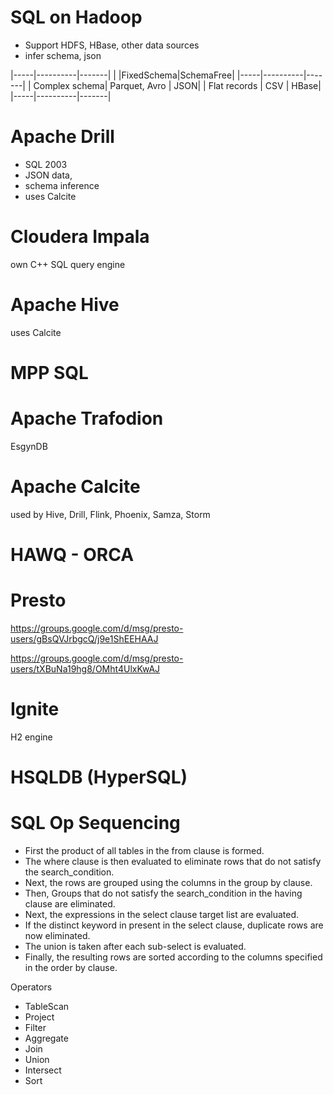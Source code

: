 
# SQL on Hadoop

* Support HDFS, HBase, other data sources
* infer schema, json


|-----|----------|-------|
|     |FixedSchema|SchemaFree|
|-----|----------|-------|
| Complex schema| Parquet, Avro  | JSON|
| Flat records |  CSV | HBase|
|-----|----------|-------|


# Apache Drill 

* SQL 2003
* JSON data,
* schema inference
* uses Calcite

# Cloudera Impala 

own C++ SQL query engine

# Apache Hive

uses Calcite

# MPP SQL

# Apache Trafodion 

EsgynDB

# Apache Calcite

used by Hive, Drill, Flink, Phoenix, Samza, Storm

# HAWQ - ORCA

# Presto

https://groups.google.com/d/msg/presto-users/gBsQVJrbgcQ/j9e1ShEEHAAJ

https://groups.google.com/d/msg/presto-users/tXBuNa19hg8/OMht4UlxKwAJ

# Ignite

H2 engine

# HSQLDB (HyperSQL)

# SQL Op Sequencing

* First the product of all tables in the from clause is formed.
* The where clause is then evaluated to eliminate rows that do not satisfy the search_condition.
* Next, the rows are grouped using the columns in the group by clause.
* Then, Groups that do not satisfy the search_condition in the having clause are eliminated.
* Next, the expressions in the select clause target list are evaluated.
* If the distinct keyword in present in the select clause, duplicate rows are now eliminated.
* The union is taken after each sub-select is evaluated.
* Finally, the resulting rows are sorted according to the columns specified in the order by clause.

Operators
* TableScan
* Project
* Filter
* Aggregate
* Join
* Union
* Intersect
* Sort


